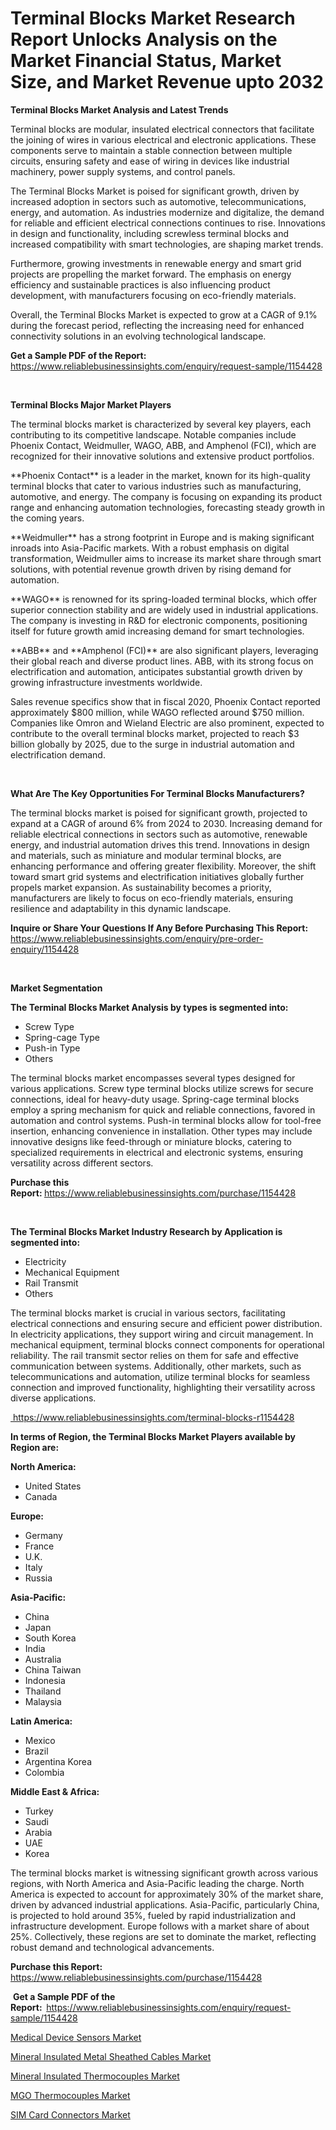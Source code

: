 <p><h1>Terminal Blocks Market Research Report Unlocks Analysis on the Market Financial Status, Market Size, and Market Revenue upto 2032</h1></p><p><strong>Terminal Blocks Market Analysis and Latest Trends</strong></p>
<p><p>Terminal blocks are modular, insulated electrical connectors that facilitate the joining of wires in various electrical and electronic applications. These components serve to maintain a stable connection between multiple circuits, ensuring safety and ease of wiring in devices like industrial machinery, power supply systems, and control panels.</p><p>The Terminal Blocks Market is poised for significant growth, driven by increased adoption in sectors such as automotive, telecommunications, energy, and automation. As industries modernize and digitalize, the demand for reliable and efficient electrical connections continues to rise. Innovations in design and functionality, including screwless terminal blocks and increased compatibility with smart technologies, are shaping market trends. </p><p>Furthermore, growing investments in renewable energy and smart grid projects are propelling the market forward. The emphasis on energy efficiency and sustainable practices is also influencing product development, with manufacturers focusing on eco-friendly materials. </p><p>Overall, the Terminal Blocks Market is expected to grow at a CAGR of 9.1% during the forecast period, reflecting the increasing need for enhanced connectivity solutions in an evolving technological landscape.</p></p>
<p><strong>Get a Sample PDF of the Report:&nbsp;</strong> <a href="https://www.reliablebusinessinsights.com/enquiry/request-sample/1154428?utm_campaign=75&utm_medium=2&utm_source=Github&utm_content=ia&utm_term=10022025&utm_id=terminal-blocks">https://www.reliablebusinessinsights.com/enquiry/request-sample/1154428</a></p>
<p>&nbsp;</p>
<p><strong>Terminal Blocks Major Market Players</strong></p>
<p><p>The terminal blocks market is characterized by several key players, each contributing to its competitive landscape. Notable companies include Phoenix Contact, Weidmuller, WAGO, ABB, and Amphenol (FCI), which are recognized for their innovative solutions and extensive product portfolios.</p><p>**Phoenix Contact** is a leader in the market, known for its high-quality terminal blocks that cater to various industries such as manufacturing, automotive, and energy. The company is focusing on expanding its product range and enhancing automation technologies, forecasting steady growth in the coming years.</p><p>**Weidmuller** has a strong footprint in Europe and is making significant inroads into Asia-Pacific markets. With a robust emphasis on digital transformation, Weidmuller aims to increase its market share through smart solutions, with potential revenue growth driven by rising demand for automation.</p><p>**WAGO** is renowned for its spring-loaded terminal blocks, which offer superior connection stability and are widely used in industrial applications. The company is investing in R&D for electronic components, positioning itself for future growth amid increasing demand for smart technologies.</p><p>**ABB** and **Amphenol (FCI)** are also significant players, leveraging their global reach and diverse product lines. ABB, with its strong focus on electrification and automation, anticipates substantial growth driven by growing infrastructure investments worldwide.</p><p>Sales revenue specifics show that in fiscal 2020, Phoenix Contact reported approximately $800 million, while WAGO reflected around $750 million. Companies like Omron and Wieland Electric are also prominent, expected to contribute to the overall terminal blocks market, projected to reach $3 billion globally by 2025, due to the surge in industrial automation and electrification demand.</p></p>
<p>&nbsp;</p>
<p><strong>What Are The Key Opportunities For Terminal Blocks Manufacturers?</strong></p>
<p><p>The terminal blocks market is poised for significant growth, projected to expand at a CAGR of around 6% from 2024 to 2030. Increasing demand for reliable electrical connections in sectors such as automotive, renewable energy, and industrial automation drives this trend. Innovations in design and materials, such as miniature and modular terminal blocks, are enhancing performance and offering greater flexibility. Moreover, the shift toward smart grid systems and electrification initiatives globally further propels market expansion. As sustainability becomes a priority, manufacturers are likely to focus on eco-friendly materials, ensuring resilience and adaptability in this dynamic landscape.</p></p>
<p><strong>Inquire or Share Your Questions If Any Before Purchasing This Report:</strong> <a href="https://www.reliablebusinessinsights.com/enquiry/pre-order-enquiry/1154428?utm_campaign=75&utm_medium=2&utm_source=Github&utm_content=ia&utm_term=10022025&utm_id=terminal-blocks">https://www.reliablebusinessinsights.com/enquiry/pre-order-enquiry/1154428</a></p>
<p>&nbsp;</p>
<p><strong>Market Segmentation</strong></p>
<p><strong>The Terminal Blocks Market Analysis by types is segmented into:</strong></p>
<p><ul><li>Screw Type</li><li>Spring-cage Type</li><li>Push-in Type</li><li>Others</li></ul></p>
<p><p>The terminal blocks market encompasses several types designed for various applications. Screw type terminal blocks utilize screws for secure connections, ideal for heavy-duty usage. Spring-cage terminal blocks employ a spring mechanism for quick and reliable connections, favored in automation and control systems. Push-in terminal blocks allow for tool-free insertion, enhancing convenience in installation. Other types may include innovative designs like feed-through or miniature blocks, catering to specialized requirements in electrical and electronic systems, ensuring versatility across different sectors.</p></p>
<p><strong>Purchase this Report:&nbsp;</strong><a href="https://www.reliablebusinessinsights.com/purchase/1154428?utm_campaign=75&utm_medium=2&utm_source=Github&utm_content=ia&utm_term=10022025&utm_id=terminal-blocks">https://www.reliablebusinessinsights.com/purchase/1154428</a></p>
<p>&nbsp;</p>
<p><strong>The Terminal Blocks Market Industry Research by Application is segmented into:</strong></p>
<p><ul><li>Electricity</li><li>Mechanical Equipment</li><li>Rail Transmit</li><li>Others</li></ul></p>
<p><p>The terminal blocks market is crucial in various sectors, facilitating electrical connections and ensuring secure and efficient power distribution. In electricity applications, they support wiring and circuit management. In mechanical equipment, terminal blocks connect components for operational reliability. The rail transmit sector relies on them for safe and effective communication between systems. Additionally, other markets, such as telecommunications and automation, utilize terminal blocks for seamless connection and improved functionality, highlighting their versatility across diverse applications.</p></p>
<p><a href="https://www.reliablebusinessinsights.com/terminal-blocks-r1154428?utm_campaign=75&utm_medium=2&utm_source=Github&utm_content=ia&utm_term=10022025&utm_id=terminal-blocks">&nbsp;https://www.reliablebusinessinsights.com/terminal-blocks-r1154428</a></p>
<p><strong>In terms of Region, the Terminal Blocks Market Players available by Region are:</strong></p>
<p>
    <p> <strong> North America: </strong>
        <ul>
            <li>United States</li>
            <li>Canada</li>
        </ul>
        </p> 
    <p> <strong> Europe: </strong>
        <ul>
            <li>Germany</li>
            <li>France</li>
            <li>U.K.</li>
            <li>Italy</li>
            <li>Russia</li>
        </ul>
        </p> 
    <p> <strong> Asia-Pacific: </strong>
        <ul>
            <li>China</li>
            <li>Japan</li>
            <li>South Korea</li>
            <li>India</li>
            <li>Australia</li>
            <li>China Taiwan</li>
            <li>Indonesia</li>
            <li>Thailand</li>
            <li>Malaysia</li>
        </ul>
        </p> 
    <p> <strong> Latin America: </strong>
        <ul>
            <li>Mexico</li>
            <li>Brazil</li>
            <li>Argentina Korea</li>
            <li>Colombia</li>
        </ul>
        </p> 
    <p> <strong> Middle East & Africa: </strong>
        <ul>
            <li>Turkey</li>
            <li>Saudi</li>
            <li>Arabia</li>
            <li>UAE</li>
            <li>Korea</li>
        </ul>
    </p>
    </p>
<p><p>The terminal blocks market is witnessing significant growth across various regions, with North America and Asia-Pacific leading the charge. North America is expected to account for approximately 30% of the market share, driven by advanced industrial applications. Asia-Pacific, particularly China, is projected to hold around 35%, fueled by rapid industrialization and infrastructure development. Europe follows with a market share of about 25%. Collectively, these regions are set to dominate the market, reflecting robust demand and technological advancements.</p></p>
<p><strong>Purchase this Report: </strong><a href="https://www.reliablebusinessinsights.com/purchase/1154428?utm_campaign=75&utm_medium=2&utm_source=Github&utm_content=ia&utm_term=10022025&utm_id=terminal-blocks">https://www.reliablebusinessinsights.com/purchase/1154428</a></p>
<p>&nbsp;<strong>Get a Sample PDF of the Report:&nbsp;&nbsp;</strong><a href="https://www.reliablebusinessinsights.com/enquiry/request-sample/1154428?utm_campaign=75&utm_medium=2&utm_source=Github&utm_content=ia&utm_term=10022025&utm_id=terminal-blocks">https://www.reliablebusinessinsights.com/enquiry/request-sample/1154428</a></p>
<p><strong></strong></p>
<p><p><a href="https://github.com/saeiddaemo/Market-Research-Report-List-1/blob/main/medical-device-sensors-market.md?utm_campaign=75&utm_medium=2&utm_source=Github&utm_content=ia&utm_term=10022025&utm_id=terminal-blocks">Medical Device Sensors Market</a></p><p><a href="https://github.com/howdlecirone/Market-Research-Report-List-1/blob/main/mineral-insulated-metal-sheathed-cables-market.md?utm_campaign=75&utm_medium=2&utm_source=Github&utm_content=ia&utm_term=10022025&utm_id=terminal-blocks">Mineral Insulated Metal Sheathed Cables Market</a></p><p><a href="https://github.com/salodipura00/Market-Research-Report-List-1/blob/main/mineral-insulated-thermocouples-market.md?utm_campaign=75&utm_medium=2&utm_source=Github&utm_content=ia&utm_term=10022025&utm_id=terminal-blocks">Mineral Insulated Thermocouples Market</a></p><p><a href="https://github.com/supicweg/Market-Research-Report-List-1/blob/main/mgo-thermocouples-market.md?utm_campaign=75&utm_medium=2&utm_source=Github&utm_content=ia&utm_term=10022025&utm_id=terminal-blocks">MGO Thermocouples Market</a></p><p><a href="https://github.com/viipposahko25/Market-Research-Report-List-1/blob/main/sim-card-connectors-market.md?utm_campaign=75&utm_medium=2&utm_source=Github&utm_content=ia&utm_term=10022025&utm_id=terminal-blocks">SIM Card Connectors Market</a></p></p>